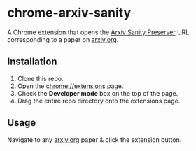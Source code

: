 # chrome-arxiv-sanity

A Chrome extension that opens the [Arxiv Sanity Preserver][arxiv-sanity] URL corresponding to a paper on [arxiv.org][arxiv].

[arxiv]:        https://arxiv.org
[arxiv-sanity]: http://www.arxiv-sanity.com

## Installation

1. Clone this repo.
2. Open the [chrome://extensions](chrome://extensions) page.
3. Check the __Developer mode__ box on the top of the page.
4. Drag the entire repo directory onto the extensions page.

## Usage

Navigate to any [arxiv.org][arxiv] paper & click the extension button.

